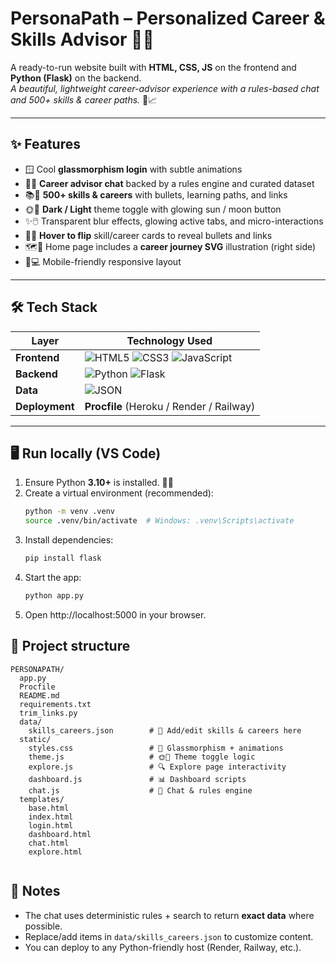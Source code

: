 # PersonaPath – Personalized Career & Skills Advisor 🧭💼

A ready-to-run website built with **HTML, CSS, JS** on the frontend and **Python (Flask)** on the backend.  
_A beautiful, lightweight career-advisor experience with a rules-based chat and 500+ skills & career paths._ 🌱📈

---

## ✨ Features
- 🪟 Cool **glassmorphism login** with subtle animations  
- 💬🤖 **Career advisor chat** backed by a rules engine and curated dataset  
- 📚🔗 **500+ skills & careers** with bullets, learning paths, and links  
- 🌞🌙 **Dark / Light** theme toggle with glowing sun / moon button  
- ✨🖱️ Transparent blur effects, glowing active tabs, and micro-interactions  
- 🔄📇 **Hover to flip** skill/career cards to reveal bullets and links  
- 🗺️🚀 Home page includes a **career journey SVG** illustration (right side)  
- 📱💻 Mobile-friendly responsive layout  

---

## 🛠️ Tech Stack

| Layer         | Technology Used |
|---------------|-----------------|
| **Frontend**  | ![HTML5](https://img.shields.io/badge/HTML5-E34F26?style=for-the-badge&logo=html5&logoColor=white) ![CSS3](https://img.shields.io/badge/CSS3-1572B6?style=for-the-badge&logo=css3&logoColor=white) ![JavaScript](https://img.shields.io/badge/JavaScript-F7DF1E?style=for-the-badge&logo=javascript&logoColor=black) |
| **Backend**   | ![Python](https://img.shields.io/badge/Python-3776AB?style=for-the-badge&logo=python&logoColor=white) ![Flask](https://img.shields.io/badge/Flask-000000?style=for-the-badge&logo=flask&logoColor=white) |
| **Data**      | ![JSON](https://img.shields.io/badge/JSON-000000?style=for-the-badge&logo=json&logoColor=white) |
| **Deployment**| **Procfile** (Heroku / Render / Railway) |

---

## 🖥️ Run locally (VS Code)

1. Ensure Python **3.10+** is installed. 🐍✅  
2. Create a virtual environment (recommended):  
   ```bash
   python -m venv .venv
   source .venv/bin/activate  # Windows: .venv\Scripts\activate


   ```
3. Install dependencies:
   ```bash
   pip install flask
   ```
4. Start the app:
   ```bash
   python app.py
   ```
5. Open http://localhost:5000 in your browser.

## 📂 Project structure
```
PERSONAPATH/
  app.py
  Procfile
  README.md
  requirements.txt
  trim_links.py
  data/
    skills_careers.json        # 🔎 Add/edit skills & careers here
  static/
    styles.css                 # 🎨 Glassmorphism + animations
    theme.js                   # 🌞🌙 Theme toggle logic
    explore.js                 # 🔍 Explore page interactivity
    dashboard.js               # 📊 Dashboard scripts
    chat.js                    # 🤖 Chat & rules engine
  templates/
    base.html
    index.html
    login.html
    dashboard.html
    chat.html
    explore.html


```

## 🧾 Notes
- The chat uses deterministic rules + search to return **exact data** where possible.
- Replace/add items in `data/skills_careers.json` to customize content.
- You can deploy to any Python-friendly host (Render, Railway, etc.).
